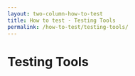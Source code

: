 ```yaml
---
layout: two-column-how-to-test
title: How to test - Testing Tools
permalink: /how-to-test/testing-tools/
---
```


# Testing Tools